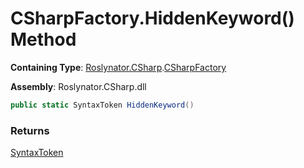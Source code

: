 # CSharpFactory\.HiddenKeyword\(\) Method

**Containing Type**: [Roslynator.CSharp](../../README.md)\.[CSharpFactory](../README.md)

**Assembly**: Roslynator\.CSharp\.dll

```csharp
public static SyntaxToken HiddenKeyword()
```

### Returns

[SyntaxToken](https://docs.microsoft.com/en-us/dotnet/api/microsoft.codeanalysis.syntaxtoken)

